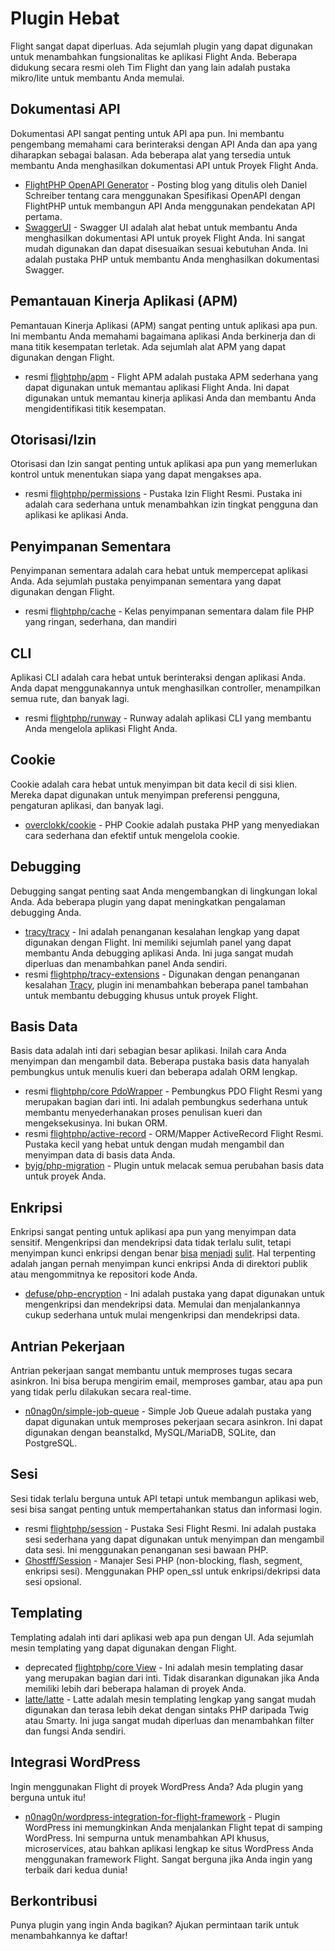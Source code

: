# Plugin Hebat

Flight sangat dapat diperluas. Ada sejumlah plugin yang dapat digunakan untuk menambahkan fungsionalitas ke aplikasi Flight Anda. Beberapa didukung secara resmi oleh Tim Flight dan yang lain adalah pustaka mikro/lite untuk membantu Anda memulai.

## Dokumentasi API

Dokumentasi API sangat penting untuk API apa pun. Ini membantu pengembang memahami cara berinteraksi dengan API Anda dan apa yang diharapkan sebagai balasan. Ada beberapa alat yang tersedia untuk membantu Anda menghasilkan dokumentasi API untuk Proyek Flight Anda.

- [FlightPHP OpenAPI Generator](https://dev.to/danielsc/define-generate-and-implement-an-api-first-approach-with-openapi-generator-and-flightphp-1fb3) - Posting blog yang ditulis oleh Daniel Schreiber tentang cara menggunakan Spesifikasi OpenAPI dengan FlightPHP untuk membangun API Anda menggunakan pendekatan API pertama.
- [SwaggerUI](https://github.com/zircote/swagger-php) - Swagger UI adalah alat hebat untuk membantu Anda menghasilkan dokumentasi API untuk proyek Flight Anda. Ini sangat mudah digunakan dan dapat disesuaikan sesuai kebutuhan Anda. Ini adalah pustaka PHP untuk membantu Anda menghasilkan dokumentasi Swagger.

## Pemantauan Kinerja Aplikasi (APM)

Pemantauan Kinerja Aplikasi (APM) sangat penting untuk aplikasi apa pun. Ini membantu Anda memahami bagaimana aplikasi Anda berkinerja dan di mana titik kesempatan terletak. Ada sejumlah alat APM yang dapat digunakan dengan Flight.
- <span class="badge bg-primary">resmi</span> [flightphp/apm](/awesome-plugins/apm) - Flight APM adalah pustaka APM sederhana yang dapat digunakan untuk memantau aplikasi Flight Anda. Ini dapat digunakan untuk memantau kinerja aplikasi Anda dan membantu Anda mengidentifikasi titik kesempatan.

## Otorisasi/Izin

Otorisasi dan Izin sangat penting untuk aplikasi apa pun yang memerlukan kontrol untuk menentukan siapa yang dapat mengakses apa.

- <span class="badge bg-primary">resmi</span> [flightphp/permissions](/awesome-plugins/permissions) - Pustaka Izin Flight Resmi. Pustaka ini adalah cara sederhana untuk menambahkan izin tingkat pengguna dan aplikasi ke aplikasi Anda. 

## Penyimpanan Sementara

Penyimpanan sementara adalah cara hebat untuk mempercepat aplikasi Anda. Ada sejumlah pustaka penyimpanan sementara yang dapat digunakan dengan Flight.

- <span class="badge bg-primary">resmi</span> [flightphp/cache](/awesome-plugins/php-file-cache) - Kelas penyimpanan sementara dalam file PHP yang ringan, sederhana, dan mandiri

## CLI

Aplikasi CLI adalah cara hebat untuk berinteraksi dengan aplikasi Anda. Anda dapat menggunakannya untuk menghasilkan controller, menampilkan semua rute, dan banyak lagi.

- <span class="badge bg-primary">resmi</span> [flightphp/runway](/awesome-plugins/runway) - Runway adalah aplikasi CLI yang membantu Anda mengelola aplikasi Flight Anda.

## Cookie

Cookie adalah cara hebat untuk menyimpan bit data kecil di sisi klien. Mereka dapat digunakan untuk menyimpan preferensi pengguna, pengaturan aplikasi, dan banyak lagi.

- [overclokk/cookie](/awesome-plugins/php-cookie) - PHP Cookie adalah pustaka PHP yang menyediakan cara sederhana dan efektif untuk mengelola cookie.

## Debugging

Debugging sangat penting saat Anda mengembangkan di lingkungan lokal Anda. Ada beberapa plugin yang dapat meningkatkan pengalaman debugging Anda.

- [tracy/tracy](/awesome-plugins/tracy) - Ini adalah penanganan kesalahan lengkap yang dapat digunakan dengan Flight. Ini memiliki sejumlah panel yang dapat membantu Anda debugging aplikasi Anda. Ini juga sangat mudah diperluas dan menambahkan panel Anda sendiri.
- <span class="badge bg-primary">resmi</span> [flightphp/tracy-extensions](/awesome-plugins/tracy-extensions) - Digunakan dengan penanganan kesalahan [Tracy](/awesome-plugins/tracy), plugin ini menambahkan beberapa panel tambahan untuk membantu debugging khusus untuk proyek Flight.

## Basis Data

Basis data adalah inti dari sebagian besar aplikasi. Inilah cara Anda menyimpan dan mengambil data. Beberapa pustaka basis data hanyalah pembungkus untuk menulis kueri dan beberapa adalah ORM lengkap.

- <span class="badge bg-primary">resmi</span> [flightphp/core PdoWrapper](/learn/pdo-wrapper) - Pembungkus PDO Flight Resmi yang merupakan bagian dari inti. Ini adalah pembungkus sederhana untuk membantu menyederhanakan proses penulisan kueri dan mengeksekusinya. Ini bukan ORM.
- <span class="badge bg-primary">resmi</span> [flightphp/active-record](/awesome-plugins/active-record) - ORM/Mapper ActiveRecord Flight Resmi. Pustaka kecil yang hebat untuk dengan mudah mengambil dan menyimpan data di basis data Anda.
- [byjg/php-migration](/awesome-plugins/migrations) - Plugin untuk melacak semua perubahan basis data untuk proyek Anda.

## Enkripsi

Enkripsi sangat penting untuk aplikasi apa pun yang menyimpan data sensitif. Mengenkripsi dan mendekripsi data tidak terlalu sulit, tetapi menyimpan kunci enkripsi dengan benar [bisa](https://stackoverflow.com/questions/6767839/where-should-i-store-an-encryption-key-for-php#:~:text=Write%20a%20php%20config%20file%20and%20store%20it,folder%20is%20not%20accessible%20to%20the%20end%20user.) [menjadi](https://www.reddit.com/r/PHP/comments/luqsn/the_encryption_key_where_do_you_store_it/) [sulit](https://security.stackexchange.com/questions/48047/location-to-store-an-encryption-key). Hal terpenting adalah jangan pernah menyimpan kunci enkripsi Anda di direktori publik atau mengommitnya ke repositori kode Anda.

- [defuse/php-encryption](/awesome-plugins/php-encryption) - Ini adalah pustaka yang dapat digunakan untuk mengenkripsi dan mendekripsi data. Memulai dan menjalankannya cukup sederhana untuk mulai mengenkripsi dan mendekripsi data.

## Antrian Pekerjaan

Antrian pekerjaan sangat membantu untuk memproses tugas secara asinkron. Ini bisa berupa mengirim email, memproses gambar, atau apa pun yang tidak perlu dilakukan secara real-time.

- [n0nag0n/simple-job-queue](/awesome-plugins/simple-job-queue) - Simple Job Queue adalah pustaka yang dapat digunakan untuk memproses pekerjaan secara asinkron. Ini dapat digunakan dengan beanstalkd, MySQL/MariaDB, SQLite, dan PostgreSQL.

## Sesi

Sesi tidak terlalu berguna untuk API tetapi untuk membangun aplikasi web, sesi bisa sangat penting untuk mempertahankan status dan informasi login.

- <span class="badge bg-primary">resmi</span> [flightphp/session](/awesome-plugins/session) - Pustaka Sesi Flight Resmi. Ini adalah pustaka sesi sederhana yang dapat digunakan untuk menyimpan dan mengambil data sesi. Ini menggunakan penanganan sesi bawaan PHP.
- [Ghostff/Session](/awesome-plugins/ghost-session) - Manajer Sesi PHP (non-blocking, flash, segment, enkripsi sesi). Menggunakan PHP open_ssl untuk enkripsi/dekripsi data sesi opsional.

## Templating

Templating adalah inti dari aplikasi web apa pun dengan UI. Ada sejumlah mesin templating yang dapat digunakan dengan Flight.

- <span class="badge bg-warning">deprecated</span> [flightphp/core View](/learn#views) - Ini adalah mesin templating dasar yang merupakan bagian dari inti. Tidak disarankan digunakan jika Anda memiliki lebih dari beberapa halaman di proyek Anda.
- [latte/latte](/awesome-plugins/latte) - Latte adalah mesin templating lengkap yang sangat mudah digunakan dan terasa lebih dekat dengan sintaks PHP daripada Twig atau Smarty. Ini juga sangat mudah diperluas dan menambahkan filter dan fungsi Anda sendiri.

## Integrasi WordPress

Ingin menggunakan Flight di proyek WordPress Anda? Ada plugin yang berguna untuk itu!

- [n0nag0n/wordpress-integration-for-flight-framework](/awesome-plugins/n0nag0n_wordpress) - Plugin WordPress ini memungkinkan Anda menjalankan Flight tepat di samping WordPress. Ini sempurna untuk menambahkan API khusus, microservices, atau bahkan aplikasi lengkap ke situs WordPress Anda menggunakan framework Flight. Sangat berguna jika Anda ingin yang terbaik dari kedua dunia!

## Berkontribusi

Punya plugin yang ingin Anda bagikan? Ajukan permintaan tarik untuk menambahkannya ke daftar!